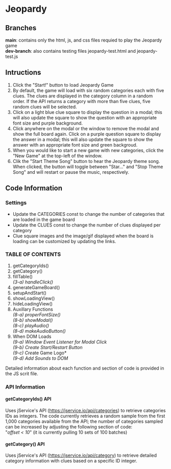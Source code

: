 # Jeopardy

## Branches
**main**: contains only the html, js, and css files requied to play the Jeopardy game  
**dev-branch**: also contains testing files jeopardy-test.html and jeopardy-test.js

## Intructions
1. Click the "Start!" button to load Jeopardy Game
2. By default, the game will load with six random categories each with five clues.  The clues are displayed in the category column in a random order.  If the API returns a category with more than five clues, five random clues will be selected.
3. Click on a light blue clue square to display the question in a modal; this will also update the square to show the question with an appropriate font size and purple background.
4. Click anywhere on the modal or the window to remove the modal and show the full board again.  Click on a purple question square to display the answer in a modal; this will also update the square to show the answer with an appropriate font size and green backgroud.
5. When you would like to start a new game with new categories, click the "New Game" at the top-left of the window.
6. Clik the "Start Theme Song" button to hear the Jeopardy theme song.  When clicked, the button will toggle between "Star..." and "Stop Theme Song" and will restart or pause the music, respectively.  

## Code Information

### **Settings**
- Update the CATEGORIES const to change the number of categories that are loaded in the game board
- Update the CLUES const to change the number of clues displayed per category
- Clue square images and the image/gif displayed when the board is loading can be customized by updating the links.  

### **TABLE OF CONTENTS**
 1. getCategoryIds()
 2. getCategory()
 3. fillTable()  
 *(3-a) handleClick()*
 4. generateGameBoard()
 5. setupAndStart()
 6. showLoadingView()
 7. hideLoadingView()
 8. Auxillary Functions  
 *(8-a) properFontSize()*  
 *(8-b) showModal()*  
 *(8-c) playAudio()*  
 *(8-d) makeAudioButton()*
 9. When DOM Loads  
 *(9-a) Window Event Listener for Modal Click*  
 *(9-b) Create Start/Restart Button*  
 *(9-c) Cre*ate Game Logo*  
 *(9-d) Add Sounds to DOM*  

Detailed information about each function and section of code is provided in the JS scrit file.

### **API Information**
#### **getCategoryIds() API**
Uses jService's API  (https://jservice.io/api/categories) to retrieve categories IDs as integers.  The code currently retrieves a random sample from the first 1,000 categories available from the API; the number of categories sampled can be increased by adjusting the following section of code:  
"*offset < 10*" (it is currently pulling 10 sets of 100 batches)  

#### **getCategory() API**
Uses jService's API (https://jservice.io/api/category) to retrieve detailed category information with clues based on a specific ID integer.